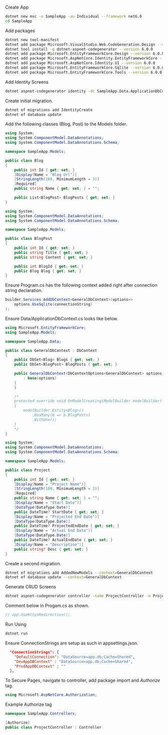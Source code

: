 Create App

```bash
dotnet new mvc -o SampleApp -au Individual --framework net6.0
cd SampleApp
```

Add packages

```bash
dotnet new tool-manifest
dotnet add package Microsoft.VisualStudio.Web.CodeGeneration.Design --version 6.0.0
dotnet tool install -g dotnet-aspnet-codegenerator --version 6.0.0
dotnet add package Microsoft.EntityFrameworkCore.Design --version 6.0.0
dotnet add package Microsoft.AspNetCore.Identity.EntityFrameworkCore --version 6.0.0
dotnet add package Microsoft.AspNetCore.Identity.UI --version 6.0.0
dotnet add package Microsoft.EntityFrameworkCore.Sqlite --version 6.0.0
dotnet add package Microsoft.EntityFrameworkCore.Tools --version 6.0.0
```

Add Identity Screens

```bash
dotnet aspnet-codegenerator identity -dc SampleApp.Data.ApplicationDbContext --files "Account.Register;Account.Login;Account.Logout;Account.RegisterConfirmation;Account.Manage.Index;Account.ForgotPassword;Account.ForgotPasswordConfirmation;Account.ResetPassword;Account.ResetPasswordConfirmation;Account.Manage.TwoFactorAuthentication;" -sqlite 
```

Create initial migration.

```bash
dotnet ef migrations add IdentityCreate
dotnet ef database update
```

Add the following classes (Blog, Post) to the Models folder.

```csharp
using System;
using System.ComponentModel.DataAnnotations;
using System.ComponentModel.DataAnnotations.Schema;

namespace SampleApp.Models;

public class Blog
{
    public int Id { get; set; }
    [Display(Name = "Blog Url")]
    [StringLength(100, MinimumLength = 3)]
    [Required]
    public string Name { get; set; } = "";

    public List<BlogPost> BlogPosts { get; set; }
}
```

```csharp
using System;
using System.ComponentModel.DataAnnotations;
using System.ComponentModel.DataAnnotations.Schema;

namespace SampleApp.Models;

public class BlogPost
{
    public int Id { get; set; }
    public string Title { get; set; }
    public string Content { get; set; }

    public int BlogId { get; set; }
    public Blog Blog { get; set; }
}
```

Ensure Program.cs has the following context added right after connection string declaration.

```csharp
builder.Services.AddDbContext<GeneralDbContext>(options=>
    options.UseSqlite(connectionString)
);

```

Ensure Data/ApplicationDbContext.cs looks like below.

```csharp
using Microsoft.EntityFrameworkCore;
using SampleApp.Models;

namespace SampleApp.Data;

public class GeneralDbContext : DbContext
{
    public DbSet<Blog> Blogs { get; set; }
    public DbSet<BlogPost> BlogPosts { get; set; }

    public GeneralDbContext(DbContextOptions<GeneralDbContext> options)
        : base(options)
    {
    }

    /*
    protected override void OnModelCreating(ModelBuilder modelBuilder)
    {
        modelBuilder.Entity<Blog>()
            .HasMany(b => b.BlogPosts)
            .WithOne();
    }
    */
}
```

```csharp
using System;
using System.ComponentModel.DataAnnotations;
using System.ComponentModel.DataAnnotations.Schema;

namespace SampleApp.Models;

public class Project
{
    public int Id { get; set; }
    [Display(Name = "Project Name")]
    [StringLength(100, MinimumLength = 3)]
    [Required]
    public string Name { get; set; } = "";
    [Display(Name = "Start Date")]
    [DataType(DataType.Date)]
    public DateTime? StartDate { get; set; }
    [Display(Name = "Projected End Date")]
    [DataType(DataType.Date)]
    public DateTime? ProjectedEndDate { get; set; }
    [Display(Name = "Actual End Date")]
    [DataType(DataType.Date)]
    public DateTime? ActualEndDate { get; set; }
    [Display(Name = "Description")]
    public string? Desc { get; set; }
}
```

Create a second migration.

```bash
dotnet ef migrations add AddedNewModels --context=GeneralDbContext
dotnet ef database update --context=GeneralDbContext
```

Generate CRUD Screens

```bash
dotnet aspnet-codegenerator controller -name ProjectController -m Project -dc SampleApp.Data.GeneralDbContext --relativeFolderPath Controllers --useDefaultLayout --referenceScriptLibraries -sqlite
```

Comment below in Progam.cs as shown.

```csharp
// app.UseHttpsRedirection();
```

Run Using

```bash
dotnet run
```

Ensure ConnectionStrings are setup as such in appsettings.json.

```json
  "ConnectionStrings": {
    "DefaultConnection": "DataSource=app.db;Cache=Shared",
    "DevAppDBContext" : "DataSource=app.db;Cache=Shared",
    "ProdAppDBContext" : ""
  },
```


To Secure Pages, navigate to controller, add package import and _Authorize_ tag.

```csharp
using Microsoft.AspNetCore.Authorization;
```

Example Authorize tag

```csharp
namespace SampleApp.Controllers;

[Authorize]
public class ProjectController : Controller
```